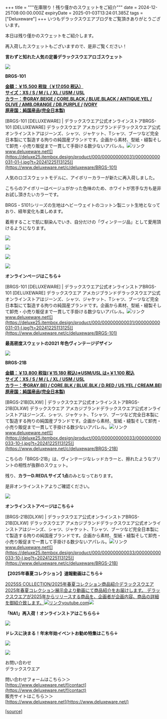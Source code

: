 +++
title = """在庫限り！残り僅かのスウェットをご紹介"""
date = 2024-12-25T08:00:00.000Z
expiryDate = 2025-01-03T13:24:01.385Z
tags = ["Deluxeware"]
+++
いつもデラックスウエアブログをご覧頂きありがとうございます。

本日は残り僅かのスウェットをご紹介します。

再入荷したスウェットもございますので、是非ご覧ください！

**言わずと知れた人気の定番デラックスウエアロゴスウェット**

**[![](https://stat.ameba.jp/user_images/20241225/13/deluxeware/06/88/j/o1199159815525470961.jpg)](https://stat.ameba.jp/user_images/20241225/13/deluxeware/06/88/j/o1199159815525470961.jpg)**

**BRGS-101**

**[金額：￥15,500 税抜（￥17,050 税込）](https://www.deluxeware.net/c/deluxeware/BRGS-101)  
[サイズ：XS / S / M / L / XL / USM / USL](https://www.deluxeware.net/c/deluxeware/BRGS-101)  
[カラー：杢GRAY.BEIGE / CORE.BLACK / BLUE.BLACK / ANTIQUE.YEL / OLIVE / AMB.ORANGE / DB.PURPLE /](https://www.deluxeware.net/c/deluxeware/BRGS-101) [IVORY](https://www.deluxeware.net/c/deluxeware/BRGS-101)  
[原産国：純国産品(完全日本製)](https://www.deluxeware.net/c/deluxeware/BRGS-101)**

[BRGS-101 \[DELUXEWARE\] | デラックスウエア公式オンラインストアBRGS-101 \[DELUXEWARE\] デラックスウエア アメカジブランドデラックスウエア公式オンラインストアはジーンズ、シャツ、ジャケット、Tシャツ、ブーツなど完全日本製にて製造する拘りの純国産ブランドです。企画から素材、型紙・縫製そして卸売・小売り販促まで一貫して手掛ける数少ないアパレル。![リンク](https://c.stat100.ameba.jp/ameblo/symbols/v3.20.0/svg/gray/editor_link.svg)www.deluxeware.net![](https://deluxe25.itembox.design/product/000/000000000031/000000000031-01-l.jpg?t=20241225113125)](https://www.deluxeware.net/c/deluxeware/BRGS-101)

人気のロゴスウェットモデルに、アイボリーカラーが新たに再入荷しました。

こちらのアイボリーはベージュがかった色味のため、ホワイトが苦手な方も是非お試し頂きたいカラーです。

BRGS・S101シリーズの生地はヘビーウェイトのコットン製ニット生地となっており、経年変化も楽しめます。

着用することで肌に馴染んでいき、自分だけの「ヴィンテージ品」として愛用頂けるようになります。

[![](https://stat.ameba.jp/user_images/20241225/13/deluxeware/94/ab/j/o1199159815525470967.jpg)](https://stat.ameba.jp/user_images/20241225/13/deluxeware/94/ab/j/o1199159815525470967.jpg)

[![](https://stat.ameba.jp/user_images/20241225/13/deluxeware/e1/70/j/o1199159815525470964.jpg)](https://stat.ameba.jp/user_images/20241225/13/deluxeware/e1/70/j/o1199159815525470964.jpg)

[![](https://stat.ameba.jp/user_images/20241225/13/deluxeware/38/4d/j/o1199159815525470893.jpg)](https://stat.ameba.jp/user_images/20241225/13/deluxeware/38/4d/j/o1199159815525470893.jpg)

![](https://deluxe25.itembox.design/product/000/000000000031/000000000031-10-l.jpg?t=20241225113125)

**オンラインページはこちら↓**

[BRGS-101 \[DELUXEWARE\] | デラックスウエア公式オンラインストアBRGS-101 \[DELUXEWARE\] デラックスウエア アメカジブランドデラックスウエア公式オンラインストアはジーンズ、シャツ、ジャケット、Tシャツ、ブーツなど完全日本製にて製造する拘りの純国産ブランドです。企画から素材、型紙・縫製そして卸売・小売り販促まで一貫して手掛ける数少ないアパレル。![リンク](https://c.stat100.ameba.jp/ameblo/symbols/v3.20.0/svg/gray/editor_link.svg)www.deluxeware.net![](https://deluxe25.itembox.design/product/000/000000000031/000000000031-01-l.jpg?t=20241225113125)](https://www.deluxeware.net/c/deluxeware/BRGS-101)

**最高密度スウェットの2021 年色ヴィンテージデザイン**

![](https://deluxe25.itembox.design/product/000/000000000033/000000000033-06-l.jpg?t=20241225113125)

**BRGS-21B**

**[金額：￥13,800 税抜(￥15,180 税込)※USM/USL は+￥1,100 税込](https://www.deluxeware.net/c/deluxeware/BRGS-21B)  
[サイズ：XS / S / M / L / XL / USM / USL](https://www.deluxeware.net/c/deluxeware/BRGS-21B)  
[カラー：杢GRAY.BEI / CORE.BLK / BLUE.BLK / D.RED / US.YEL / CREAM.BEI](https://www.deluxeware.net/c/deluxeware/BRGS-21B)  
[原産国：純国産品(完全日本製)](https://www.deluxeware.net/c/deluxeware/BRGS-21B)**

[BRGS-21B\[DLXW\] | デラックスウエア公式オンラインストアBRGS-21B\[DLXW\] デラックスウエア アメカジブランドデラックスウエア公式オンラインストアはジーンズ、シャツ、ジャケット、Tシャツ、ブーツなど完全日本製にて製造する拘りの純国産ブランドです。企画から素材、型紙・縫製そして卸売・小売り販促まで一貫して手掛ける数少ないアパレル。![リンク](https://c.stat100.ameba.jp/ameblo/symbols/v3.20.0/svg/gray/editor_link.svg)www.deluxeware.net![](https://deluxe25.itembox.design/product/000/000000000033/000000000033-10-l.jpg?t=20241225113125)](https://www.deluxeware.net/c/deluxeware/BRGS-21B)

こちらの「BRGS-21B」は、ヴィンテージなレッドカラーと、擦れたようなプリントの相性が抜群のスウェット。

残り、**カラーD.RED/Lサイズ 1点**のみとなっております。

是非オンラインストアよりご確認ください。

![](https://deluxe25.itembox.design/product/000/000000000033/000000000033-06-l.jpg?t=20241225113125)

**オンラインストアページはこちら↓**

[BRGS-21B\[DLXW\] | デラックスウエア公式オンラインストアBRGS-21B\[DLXW\] デラックスウエア アメカジブランドデラックスウエア公式オンラインストアはジーンズ、シャツ、ジャケット、Tシャツ、ブーツなど完全日本製にて製造する拘りの純国産ブランドです。企画から素材、型紙・縫製そして卸売・小売り販促まで一貫して手掛ける数少ないアパレル。![リンク](https://c.stat100.ameba.jp/ameblo/symbols/v3.20.0/svg/gray/editor_link.svg)www.deluxeware.net![](https://deluxe25.itembox.design/product/000/000000000033/000000000033-10-l.jpg?t=20241225113125)](https://www.deluxeware.net/c/deluxeware/BRGS-21B)

**【2025年春夏コレクション】速報動画はこちら↓**

[2025SS COLLECTION/2025年春夏コレクション商品紹介デラックスウエア2025年春夏コレクション展示会より動画にて商品紹介をお届けします。 デラックスウエアが2025年からリリースする商品を、企画者が企画内容、商品の詳細を御紹介致します。![リンク](https://c.stat100.ameba.jp/ameblo/symbols/v3.20.0/svg/gray/editor_link.svg)youtube.com![](https://i.ytimg.com/vi/A71qJSd2lh4/hqdefault.jpg?sqp=-oaymwEXCOADEI4CSFryq4qpAwkIARUAAIhCGAE=&rs=AOn4CLAjvDtZHCLmch_wfz5qqtOMUoi28A&days_since_epoch=20082)](https://youtube.com/playlist?list=PLmcuUjZ67rhnclr762_W-zDg7FyyrNvqF&si=PMWuMv7F7MCKjpgq)

**「NA1」再入荷！オンラインストアはこちらら↓**

[![](https://stat.ameba.jp/user_images/20241224/10/deluxeware/90/fc/j/o1200050015524983776.jpg?caw=800)](https://www.deluxeware.net/c/dalees/NA1)

**ドレスに決まる！年末年始イベントお勧め特集はこちら↓**

[![](https://stat.ameba.jp/user_images/20241225/13/deluxeware/7e/bf/j/o0800080015525455627.jpg)](https://www.deluxeware.net/c/tokusyu)

[![](https://stat.ameba.jp/user_images/20240315/15/deluxeware/04/7f/j/o0800026015413271803.jpg?caw=800)](https://www.instagram.com/deluxeware/?hl=ja)

お問い合わせ  
デラックスウエア

問い合わせフォームはこちら＞＞  
[https://www.deluxeware.net/f/contact](https://www.deluxeware.net/f/contact)  
販売サイトはこちら＞＞  
[https://www.deluxeware.net](https://www.deluxeware.net/)

[[source]](https://ameblo.jp/deluxeware/entry-12879924364.html)
